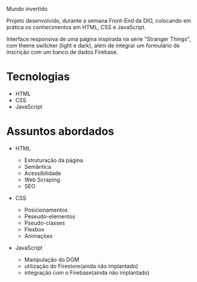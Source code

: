 Mundo invertido

Projeto desenvolvido, durante a semana Front-End da DIO, colocando em prática os conhecimentos em HTML, CSS e JavaScript.

Interface responsiva de uma página inspirada na série "Stranger Things", com theme switcher (light e dark),
além de integrar um formulário de inscrição com um banco de dados Firebase.


# Tecnologias

- HTML
- CSS
- JavaScript

# Assuntos abordados

- HTML
  - Estruturação da página
  - Semântica
  - Acessibilidade
  - Web Scraping
  - SEO

- CSS
  - Posicionamentos
  - Peseudo-elementos
  - Pseudo-classes
  - Flexbox
  - Animações

- JavaScript
  - Manipulação do DOM
  - utilização do Firestore(ainda não implantado)
  - integração com o Firebase(ainda não implantado)

